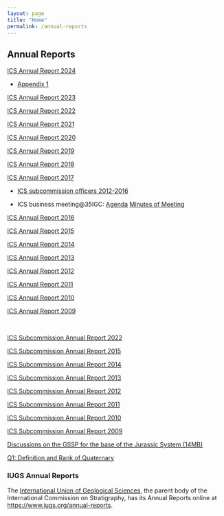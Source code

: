 ```yaml
---
layout: page
title: "Home"
permalink: /annual-reports
---
```

## Annual Reports

[ICS Annual Report 2024](/files/ICS_AnnReport2024.pdf)
* [Appendix 1](/files/ICS_AnnReport2024_Appendix_1.pdf)

[ICS Annual Report 2023](/files/ICS_AnnReport2023.pdf)

[ICS Annual Report 2022](/files/ICS_AnnReport2022.pdf)

[ICS Annual Report 2021](/files/ICS_AnnReport2021.pdf) 

[ICS Annual Report 2020](/files/ICS_AnnReport2020.pdf) 

[ICS Annual Report 2019](/files/ICS_AnnReport2019.pdf) 

[ICS Annual Report 2018](/files/ICS_AnnReport2018.pdf) 

[ICS Annual Report 2017](/files/ICS_AnnReport2017.pdf) 

* [ICS subcommission officers 2012-2016](/files/SubcommissionOfficers2012-2016.pdf)  

* ICS business meeting@35IGC: [Agenda](/files/Agenda.pdf)  [Minutes of Meeting](/files/ICS-Business-IGC35.pdf)  

[ICS Annual Report 2016](/files/ICS_AnnReport2016.pdf) 

[ICS Annual Report 2015](/files/ICS_AnnReport2015.pdf)  

[ICS Annual Report 2014](/files/ICS_AnnReport2014.pdf)  

[ICS Annual Report 2013](/files/ICS_AnnReport2013.pdf)  

[ICS Annual Report 2012](/files/ICS_AnnReport2012.pdf)  

[ICS Annual Report 2011](/files/ICS_AnnReport2011.pdf)  

[ICS Annual Report 2010](/files/ICS_AnnReport2010.pdf)  

[ICS Annual Report 2009](/files/ICS_AnnReport2009.pdf)  
  
<p>&nbsp;</p>

[ICS Subcommission Annual Report 2022](/files/ICS_SubcommReport2022.pdf)  

[ICS Subcommission Annual Report 2015](/files/ICS_SubcommReport2015.pdf)  

[ICS Subcommission Annual Report 2014](/files/ICS_SubcommReport2014.pdf)  

[ICS Subcommission Annual Report 2013](/files/ICS_SubcommReport2013.pdf)  

[ICS Subcommission Annual Report 2012](/files/ICS_SubcommReport2012.pdf)  

[ICS Subcommission Annual Report 2011](/files/ICS_SubcommReport2011.pdf)  

[ICS Subcommission Annual Report 2010](/files/ICS_SubcommReport2010.pdf)  

[ICS Subcommission Annual Report 2009](/files/ICS_SubcommReport2009.pdf)  

[Discussions on the GSSP for the base of the Jurassic System (14MB)](/files/J_discussion.zip)  

[Q1: Definition and Rank of Quaternary](/bak/Q1)

### IUGS Annual Reports

The [International Union of Geological Sciences](https://www.iugs.org/), the parent body of the International Commission on Stratigraphy, has its Annual Reports online at <https://www.iugs.org/annual-reports>.